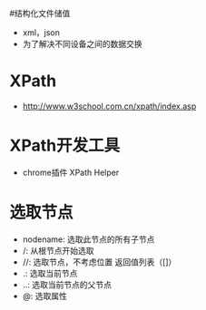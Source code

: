 #结构化文件储值
- xml，json
- 为了解决不同设备之间的数据交换

# XPath
- http://www.w3school.com.cn/xpath/index.asp

# XPath开发工具
- chrome插件 XPath Helper

# 选取节点
- nodename: 选取此节点的所有子节点
- /: 从根节点开始选取
- //: 选取节点，不考虑位置 返回值列表（[]）
- .: 选取当前节点
- ..: 选取当前节点的父节点
- @: 选取属性
